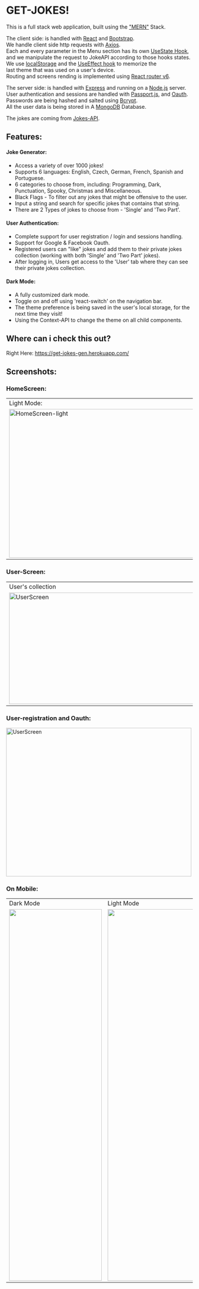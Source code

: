 # GET-JOKES!
This is a full stack web application, built using the <a href="https://www.geeksforgeeks.org/mern-stack/" className="about-links">"MERN"</a> Stack.

The client side: is handled with <a href="https://reactjs.org/">React</a> and <a href="https://getbootstrap.com/">Bootstrap</a>.  
We handle client side http requests with <a href="https://www.npmjs.com/package/axios">Axios</a>.  
Each and every parameter in the Menu section has its own <a href="https://reactjs.org/docs/hooks-state.html">UseState Hook</a>,  
and we manipulate the request to JokeAPI according to those hooks states.  
We use <a href="https://www.w3schools.com/jsref/prop_win_localstorage.asp">localStorage</a> and the <a href="https://reactjs.org/docs/hooks-effect.html">UseEffect hook</a> to memorize the<br />last theme that was used on a user's device.  
Routing and screens rending is implemented using <a href="https://reactrouter.com/" className="about-links">React router v6</a>.</p>

The server side: is handled with <a href="https://expressjs.com/">Express</a> and running on a <a href="https://nodejs.org/">Node.js</a> server.  
User authentication and sessions are handled with <a href="https://www.passportjs.org/">Passport.js</a>, and <a href="https://www.passportjs.org/packages/passport-google-oauth20/">Oauth</a>.  
Passwords are being hashed and salted using <a href="https://www.npmjs.com/package/bcrypt">Bcrypt</a>.  
All the user data is being stored in A <a href="https://mongodb.com">MongoDB</a> Database.


The jokes are coming from <a href="https://sv443.net/jokeapi/v2/">Jokes-API</a>.

## Features:  
#### Joke Generator:
* Access a variety of over 1000 jokes!
* Supports 6 languages: English, Czech, German, French, Spanish and Portuguese.
* 6 categories to choose from, including: Programming, Dark, Punctuation, Spooky, Christmas and Miscellaneous.
* Black Flags - To filter out any jokes that might be offensive to the user.
* Input a string and search for specific jokes that contains that string.
* There are 2 Types of jokes to choose from - 'Single' and 'Two Part'.  

#### User Authentication:
* Complete support for user registration / login and sessions handling.
* Support for Google & Facebook Oauth.
* Registered users can "like" jokes and add them to their private jokes collection (working with both 'Single' and 'Two Part' jokes).
* After logging in, Users get access to the 'User' tab where they can see their private jokes collection. 

#### Dark Mode:
* A fully customized dark mode.
* Toggle on and off using 'react-switch' on the navigation bar.
* The theme preference is being saved in the user's local storage, for the next time they visit!
* Using the Context-API to change the theme on all child components. 

## Where can i check this out?
Right Here:  https://get-jokes-gen.herokuapp.com/
<br />

## Screenshots:
### HomeScreen:  
<p align="center">
<table>
<tr>
<td>Light Mode:</td>
<td>Dark Mode:</td>
</tr>
<tr> 
<td><img src="https://user-images.githubusercontent.com/97472180/175826891-93e84b82-8e03-41a6-ab40-94ed4fe289a3.png" height="400" width="500" alt="HomeScreen-light"/></td>
<td><img src="https://user-images.githubusercontent.com/97472180/175826892-095d9e3b-cbbd-4aed-8bc5-e2de4aa760f0.png" height="400" width="500" alt="HomeScreen-dark" alt="API-Response"/>  </td>
</tr>
</table>
</p>  

### User-Screen:  
<p align="center">
<table>
<tr>
<td>User's collection</td>
<td>Empty Collection</td>
</tr>
<tr>
<td><img src="https://user-images.githubusercontent.com/97472180/175826897-4ea39f9e-31d2-4990-9dc6-7723521e9516.png" height="300" width="500" alt="UserScreen">  </td>
<td><img src="https://user-images.githubusercontent.com/97472180/175826890-0eda5441-a820-439c-b761-71b049f2db71.png" height="200" width="500" alt="EmptyUserScreen" >  </td>
</tr>
</table>
</p>

### User-registration and Oauth:  
<img src="https://user-images.githubusercontent.com/97472180/175826896-d69a65ee-1bee-4e6f-a093-4310d1452c55.png" height="400" width="500" alt="UserScreen">

### On Mobile:  
<p align="center">
<table>
  <tr>
    <td>Dark Mode</td>
     <td>Light Mode</td>
     <td>User Screen</td>
  </tr>
  <tr>
    <td><img src="https://user-images.githubusercontent.com/97472180/175826893-dbad850a-44d3-448c-83bc-52c2289a2427.jpg" width=250 height=1000></td>
    <td><img src="https://user-images.githubusercontent.com/97472180/175826894-b022e64c-ce15-4911-8024-d07d6f995a25.jpg" width=250 height=1000></td>
    <td><img src="https://user-images.githubusercontent.com/97472180/175826895-834135b8-698c-48ec-b2be-7a4c4164c195.jpg" width=250 height=1000></td>
  </tr>
 </table>
</p>


